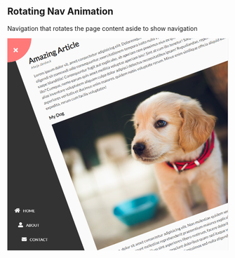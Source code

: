 ## Rotating Nav Animation

Navigation that rotates the page content aside to show navigation

![Rotating Nav Animation](rotating-nav-animation.png)  


